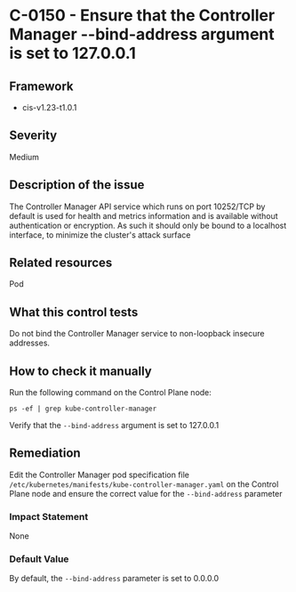 # C-0150 - Ensure that the Controller Manager --bind-address argument is set to 127.0.0.1

## Framework
* cis-v1.23-t1.0.1
 
## Severity
Medium

## Description of the issue
The Controller Manager API service which runs on port 10252/TCP by default is used for health and metrics information and is available without authentication or encryption. As such it should only be bound to a localhost interface, to minimize the cluster's attack surface
 
## Related resources
Pod
 
## What this control tests 
Do not bind the Controller Manager service to non-loopback insecure addresses.
 
## How to check it manually 
Run the following command on the Control Plane node:

 
```
ps -ef | grep kube-controller-manager

```
 Verify that the `--bind-address` argument is set to 127.0.0.1
 
## Remediation
Edit the Controller Manager pod specification file `/etc/kubernetes/manifests/kube-controller-manager.yaml` on the Control Plane node and ensure the correct value for the `--bind-address` parameter
 
### Impact Statement
None
 
### Default Value
By default, the `--bind-address` parameter is set to 0.0.0.0
 
